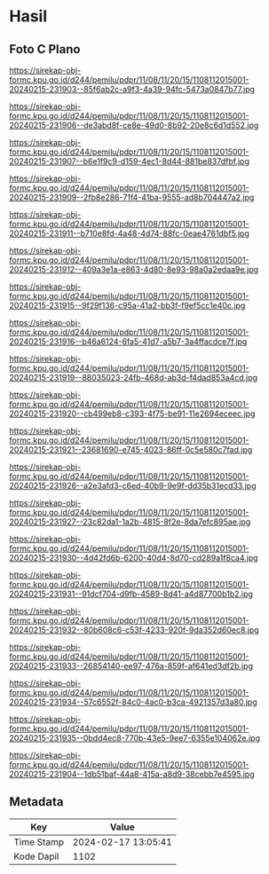 # Hasil

## Foto C Plano

https://sirekap-obj-formc.kpu.go.id/d244/pemilu/pdpr/11/08/11/20/15/1108112015001-20240215-231903--85f6ab2c-a9f3-4a39-94fc-5473a0847b77.jpg

https://sirekap-obj-formc.kpu.go.id/d244/pemilu/pdpr/11/08/11/20/15/1108112015001-20240215-231906--de3abd8f-ce8e-49d0-8b92-20e8c6d1d552.jpg

https://sirekap-obj-formc.kpu.go.id/d244/pemilu/pdpr/11/08/11/20/15/1108112015001-20240215-231907--b6e1f9c9-d159-4ec1-8d44-881be837dfbf.jpg

https://sirekap-obj-formc.kpu.go.id/d244/pemilu/pdpr/11/08/11/20/15/1108112015001-20240215-231909--2fb8e286-71f4-41ba-9555-ad8b704447a2.jpg

https://sirekap-obj-formc.kpu.go.id/d244/pemilu/pdpr/11/08/11/20/15/1108112015001-20240215-231911--b710e8fd-4a48-4d74-88fc-0eae4761dbf5.jpg

https://sirekap-obj-formc.kpu.go.id/d244/pemilu/pdpr/11/08/11/20/15/1108112015001-20240215-231912--409a3e1a-e863-4d80-8e93-98a0a2edaa9e.jpg

https://sirekap-obj-formc.kpu.go.id/d244/pemilu/pdpr/11/08/11/20/15/1108112015001-20240215-231915--9f29f136-c95a-41a2-bb3f-f9ef5cc1e40c.jpg

https://sirekap-obj-formc.kpu.go.id/d244/pemilu/pdpr/11/08/11/20/15/1108112015001-20240215-231916--b46a6124-6fa5-41d7-a5b7-3a4ffacdce7f.jpg

https://sirekap-obj-formc.kpu.go.id/d244/pemilu/pdpr/11/08/11/20/15/1108112015001-20240215-231919--88035023-24fb-468d-ab3d-f4dad853a4cd.jpg

https://sirekap-obj-formc.kpu.go.id/d244/pemilu/pdpr/11/08/11/20/15/1108112015001-20240215-231920--cb499eb8-c393-4f75-be91-11e2694eceec.jpg

https://sirekap-obj-formc.kpu.go.id/d244/pemilu/pdpr/11/08/11/20/15/1108112015001-20240215-231921--23681690-e745-4023-86ff-0c5e580c7fad.jpg

https://sirekap-obj-formc.kpu.go.id/d244/pemilu/pdpr/11/08/11/20/15/1108112015001-20240215-231926--a2e3afd3-c6ed-40b9-9e9f-dd35b31ecd33.jpg

https://sirekap-obj-formc.kpu.go.id/d244/pemilu/pdpr/11/08/11/20/15/1108112015001-20240215-231927--23c82da1-1a2b-4815-8f2e-8da7efc895ae.jpg

https://sirekap-obj-formc.kpu.go.id/d244/pemilu/pdpr/11/08/11/20/15/1108112015001-20240215-231930--4d42fd6b-6200-40d4-8d70-cd289a1f8ca4.jpg

https://sirekap-obj-formc.kpu.go.id/d244/pemilu/pdpr/11/08/11/20/15/1108112015001-20240215-231931--91dcf704-d9fb-4589-8d41-a4d87700b1b2.jpg

https://sirekap-obj-formc.kpu.go.id/d244/pemilu/pdpr/11/08/11/20/15/1108112015001-20240215-231932--80b608c6-c53f-4233-920f-9da352d60ec8.jpg

https://sirekap-obj-formc.kpu.go.id/d244/pemilu/pdpr/11/08/11/20/15/1108112015001-20240215-231933--26854140-ee97-476a-859f-af641ed3df2b.jpg

https://sirekap-obj-formc.kpu.go.id/d244/pemilu/pdpr/11/08/11/20/15/1108112015001-20240215-231934--57c6552f-84c0-4ac0-b3ca-4921357d3a80.jpg

https://sirekap-obj-formc.kpu.go.id/d244/pemilu/pdpr/11/08/11/20/15/1108112015001-20240215-231935--0bdd4ec8-770b-43e5-9ee7-6355e104062e.jpg

https://sirekap-obj-formc.kpu.go.id/d244/pemilu/pdpr/11/08/11/20/15/1108112015001-20240215-231904--1db51baf-44a8-415a-a8d9-38cebb7e4595.jpg


## Metadata

| Key        | Value               |
| ---------- | ------------------- |
| Time Stamp | 2024-02-17 13:05:41 |
| Kode Dapil | 1102                |



